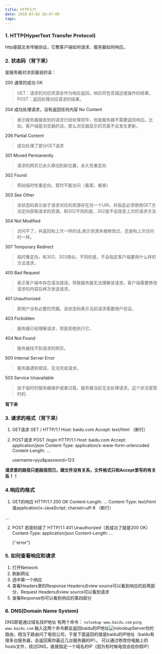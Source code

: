 ```yaml
---
title: HTTP入门
date: 2018-03-02 16:47:09
tags:
---
```

### 1. HTTP(HyperText Transfer Protocol)
http是超文本传输协议，它教客户端如何请求、服务器如何响应。

### 2. 状态码（背下来）
是服务器对浏览器说的话：

200 通常的成功 OK
> GET：请求的对应资源会作为响应返回。响应将包含描述或操作的结果。
POST：返回处理对应请求的结果。

204 成功处理请求，没有返回任何内容 No Content
> 表示服务器接收到的请求已经处理完毕，但是服务器不需要返回响应。比如，客户端是浏览器的话，那么浏览器显示的页面不会发生更新。

206 Partial Content
> 成功处理了部分GET请求


301 Moved Permanently
> 请求的网页已永久移动到新位置，永久性重定向


302 Found
> 网站临时性重定向，暂时不能访问（备案、被查）

303 See Other
> 该状态码表示由于请求对应的资源存在另一个URI，并指定必须使用GET方法定向获取请求的资源。和302不同的是，302是不会改变上次的请求方法

304 Not Modified
> 访问不了，并返回和上次一样的话,表示资源未被修改过，还是和上次访问时一样。

307 Temporary Redirect
> 临时重定向，和302、303类似，不同的是，不会指定客户端要用什么样的方法请求，

400 Bad Request
> 表示客户端中存在语法错误，导致服务器无法理解该请求。客户端需要修改请求的内容后再次发送请求。

401 Unauthorized
> 即用户没有必要的凭据。该状态码表示当前请求需要用户验证。

403 Forbidden
> 服务器已经理解请求，但是拒绝执行它。

404 Not Found
> 服务器找不到请求的网页。


500 Internal Server Error
> 服务器遇到错误，无法完成请求。

503 Service Unavailable
> 由于临时的服务器维护或者过载，服务器当前无法处理请求。这个状况是暂时的.


**背下来**


### 3. 请求的格式（背下来）
1. GET请求
GET / HTTP/1.1
Host: baidu.com
Accept: text/html
（断行）

2. POST请求
POST /login HTTP/1.1
Host: baidu.com
Accept: application/json
Content-Type: application/x-www-form-urlencoded
Content-Length: ...

   username=pyz&password=123

**请求里的路径只是路径而已，跟文件没有关系，文件格式只和Accept里写的有关系！！**
### 4.响应的格式
1. GET的响应
HTTP/1.1 200 OK
Content-Length: ...
Content-Type: text/html或application/x-JavaScript; charset=utf-8
（断行）
<!DOCTYPE html>
<html>...</html>

2. POST
若密码错了
HTTP/1.1 401 Unauthorized（若成功了就是200 OK）
Content-Type: application/json
Content-Length: ...

   {''error"}

### 5. 如何查看响应和请求
1. 打开Network
2. 刷新网址
3. 选中第一个响应
4. 查看Headers里的Response Headers点view source可以看到响应的前两部分，Request Headers点view source可以看到请求
5. 查看Response你可以看到响应的第四部分

### 6. DNS(Domain Name System)
DNS即是通过域名找IP地址
有两个命令：
`nslookup www.baidu.com`
`ping www.baidu.com`
输入这两个命令都会返回baidu的IP地址![nslookup](/images/nslookup.png)Server你的路由，相当于路由问了电信公司，于是下面返回的就是baidu的IP地址（baidu有很多台服务器，会返回离你最近几台服务器的IP）。
可以通过修改你电脑上的hosts文件，绕过DNS，直接指定一个域名的IP（因为有时候电信会给你假IP）